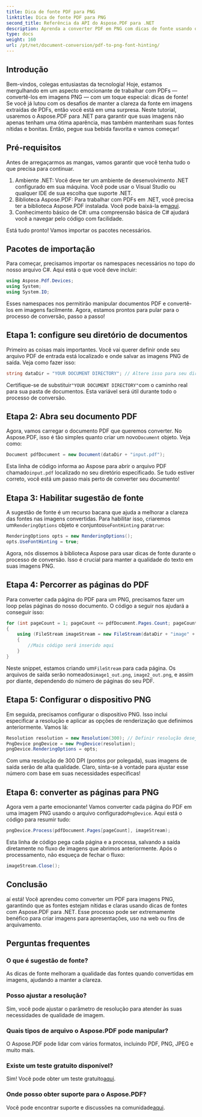 ```yaml
---
title: Dica de fonte PDF para PNG
linktitle: Dica de fonte PDF para PNG
second_title: Referência da API do Aspose.PDF para .NET
description: Aprenda a converter PDF em PNG com dicas de fonte usando o Aspose.PDF para .NET em um guia passo a passo fácil.
type: docs
weight: 160
url: /pt/net/document-conversion/pdf-to-png-font-hinting/
---
```

## Introdução

Bem-vindos, colegas entusiastas da tecnologia! Hoje, estamos mergulhando em um aspecto emocionante de trabalhar com PDFs — convertê-los em imagens PNG — com um toque especial: dicas de fonte! Se você já lutou com os desafios de manter a clareza da fonte em imagens extraídas de PDFs, então você está em uma surpresa. Neste tutorial, usaremos o Aspose.PDF para .NET para garantir que suas imagens não apenas tenham uma ótima aparência, mas também mantenham suas fontes nítidas e bonitas. Então, pegue sua bebida favorita e vamos começar!

## Pré-requisitos

Antes de arregaçarmos as mangas, vamos garantir que você tenha tudo o que precisa para continuar.

1. Ambiente .NET: Você deve ter um ambiente de desenvolvimento .NET configurado em sua máquina. Você pode usar o Visual Studio ou qualquer IDE de sua escolha que suporte .NET.
2.  Biblioteca Aspose.PDF: Para trabalhar com PDFs em .NET, você precisa ter a biblioteca Aspose.PDF instalada. Você pode baixá-la em[aqui](https://releases.aspose.com/pdf/net/).
3. Conhecimento básico de C#: uma compreensão básica de C# ajudará você a navegar pelo código com facilidade.

Está tudo pronto! Vamos importar os pacotes necessários.

## Pacotes de importação

Para começar, precisamos importar os namespaces necessários no topo do nosso arquivo C#. Aqui está o que você deve incluir:

```csharp
using Aspose.Pdf.Devices;
using System;
using System.IO;
```

Esses namespaces nos permitirão manipular documentos PDF e convertê-los em imagens facilmente. Agora, estamos prontos para pular para o processo de conversão, passo a passo!

## Etapa 1: configure seu diretório de documentos

Primeiro as coisas mais importantes. Você vai querer definir onde seu arquivo PDF de entrada está localizado e onde salvar as imagens PNG de saída. Veja como fazer isso:

```csharp
string dataDir = "YOUR DOCUMENT DIRECTORY"; // Altere isso para seu diretório atual
```

 Certifique-se de substituir`"YOUR DOCUMENT DIRECTORY"`com o caminho real para sua pasta de documentos. Esta variável será útil durante todo o processo de conversão.

## Etapa 2: Abra seu documento PDF

 Agora, vamos carregar o documento PDF que queremos converter. No Aspose.PDF, isso é tão simples quanto criar um novo`Document` objeto. Veja como:

```csharp
Document pdfDocument = new Document(dataDir + "input.pdf");
```

 Esta linha de código informa ao Aspose para abrir o arquivo PDF chamado`input.pdf` localizado no seu diretório especificado. Se tudo estiver correto, você está um passo mais perto de converter seu documento!

## Etapa 3: Habilitar sugestão de fonte

 A sugestão de fonte é um recurso bacana que ajuda a melhorar a clareza das fontes nas imagens convertidas. Para habilitar isso, criaremos um`RenderingOptions` objeto e conjunto`UseFontHinting` para`true`:

```csharp
RenderingOptions opts = new RenderingOptions();
opts.UseFontHinting = true;
```

Agora, nós dissemos à biblioteca Aspose para usar dicas de fonte durante o processo de conversão. Isso é crucial para manter a qualidade do texto em suas imagens PNG.

## Etapa 4: Percorrer as páginas do PDF

Para converter cada página do PDF para um PNG, precisamos fazer um loop pelas páginas do nosso documento. O código a seguir nos ajudará a conseguir isso:

```csharp
for (int pageCount = 1; pageCount <= pdfDocument.Pages.Count; pageCount++)
{
    using (FileStream imageStream = new FileStream(dataDir + "image" + pageCount + "_out.png", FileMode.Create))
    {
        //Mais código será inserido aqui
    }
}
```

 Neste snippet, estamos criando um`FileStream` para cada página. Os arquivos de saída serão nomeados`image1_out.png`, `image2_out.png`, e assim por diante, dependendo do número de páginas do seu PDF.

## Etapa 5: Configurar o dispositivo PNG

Em seguida, precisamos configurar o dispositivo PNG. Isso inclui especificar a resolução e aplicar as opções de renderização que definimos anteriormente. Vamos lá:

```csharp
Resolution resolution = new Resolution(300); // Definir resolução desejada
PngDevice pngDevice = new PngDevice(resolution);
pngDevice.RenderingOptions = opts;
```

Com uma resolução de 300 DPI (pontos por polegada), suas imagens de saída serão de alta qualidade. Claro, sinta-se à vontade para ajustar esse número com base em suas necessidades específicas!

## Etapa 6: converter as páginas para PNG

 Agora vem a parte emocionante! Vamos converter cada página do PDF em uma imagem PNG usando o arquivo configurado`PngDevice`. Aqui está o código para resumir tudo:

```csharp
pngDevice.Process(pdfDocument.Pages[pageCount], imageStream);
```

Esta linha de código pega cada página e a processa, salvando a saída diretamente no fluxo de imagens que abrimos anteriormente. Após o processamento, não esqueça de fechar o fluxo:

```csharp
imageStream.Close();
```

## Conclusão

aí está! Você aprendeu como converter um PDF para imagens PNG, garantindo que as fontes estejam nítidas e claras usando dicas de fontes com Aspose.PDF para .NET. Esse processo pode ser extremamente benéfico para criar imagens para apresentações, uso na web ou fins de arquivamento.

## Perguntas frequentes

### O que é sugestão de fonte?
As dicas de fonte melhoram a qualidade das fontes quando convertidas em imagens, ajudando a manter a clareza.

### Posso ajustar a resolução?
Sim, você pode ajustar o parâmetro de resolução para atender às suas necessidades de qualidade de imagem.

### Quais tipos de arquivo o Aspose.PDF pode manipular?
O Aspose.PDF pode lidar com vários formatos, incluindo PDF, PNG, JPEG e muito mais.

### Existe um teste gratuito disponível?
 Sim! Você pode obter um teste gratuito[aqui](https://releases.aspose.com/).

### Onde posso obter suporte para o Aspose.PDF?
 Você pode encontrar suporte e discussões na comunidade[aqui](https://forum.aspose.com/c/pdf/10).